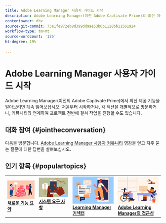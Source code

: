 ```yaml
---
title: Adobe Learning Manager 사용자 가이드 시작
description: Adobe Learning Manager(이전 Adobe Captivate Prime)의 최신 제품을 알아보십시오. 처음부터 시작하거나, 각 섹션을 개별적으로 방문하거나, 커뮤니티와 연계하여 프로젝트 전반에 걸쳐 작업을 진행할 수도 있습니다.
contentowner: dhv
source-git-commit: 73a1fe972eb8d399dd9ae53b6b1128bb11561924
workflow-type: tm+mt
source-wordcount: '126'
ht-degree: 19%

---
```



# Adobe Learning Manager 사용자 가이드 시작

Adobe Learning Manager(이전의 Adobe Captivate Prime)에서 최신 제공 기능을 알아보려면 계속 읽어보십시오. 처음부터 시작하거나, 각 섹션을 개별적으로 방문하거나, 커뮤니티와 연계하여 프로젝트 전반에 걸쳐 작업을 진행할 수도 있습니다.

## 대화 참여 {#jointheconversation}

다음을 방문합니다. [Adobe Learning Manager 사용자 커뮤니티](https://community.adobe.com/t5/adobe-learning-manager/ct-p/ct-captivate-prime?page=1&amp;sort=latest_replies&amp;lang=all&amp;tabid=all) 영감을 얻고 자주 묻는 질문에 대한 답변을 살펴보십시오.

## 인기 항목 {#populartopics}

<table style="table-layout:fixed">
 <tbody>
  <tr>
   <td>
    <a href="whats-new.md">
    <img alt="새로운 기능" src="assets/prime-new.jpeg">
    </a>
    <div>
    <a href="whats-new.md"><strong>새로운 기능 요약</strong></a>
    </div>
   </td>
   <td>
    <a href="system-requirements.md">
    <img alt="시스템 요구 사항" src="assets/prime-reqs.jpeg">
    </a>
    <a href="whats-new.md"><strong>시스템 요구 사항 </strong></a>
    </p>
   </td>
   <td>
    <a href="integration-admin/feature-summary/connectors.md">
    <img alt="커넥터" src="assets/prime-connector.jpeg">
    </a>
    <div>
    <a href="integration-admin/feature-summary/connectors.md"><strong>Learning Manager 커넥터</strong></a>
    </div>
   </td>
   <td>
    <a href="accessibility-learning-manager.md">
    <img alt="접근성" src="assets/prime-accessibility.jpeg">
    </a>
    <div>
    <a href="accessibility-learning-manager.md"><strong>Adobe Learning Manager의 접근성</strong></a>
    </div>
   </td>
  </tr>
 </tbody>
</table>
